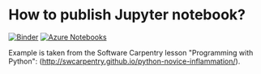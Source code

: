 # How to publish Jupyter notebook?

[![Binder](https://mybinder.org/badge.svg)](https://mybinder.org/v2/gh/alex-konovalov/repro-jupyter/master) [![Azure Notebooks](https://notebooks.azure.com/launch.png)](https://notebooks.azure.com/alex-konovalov/libraries/repro-jupyter)

Example is taken from the Software Carpentry lesson "Programming with Python": 
(<http://swcarpentry.github.io/python-novice-inflammation/>).

